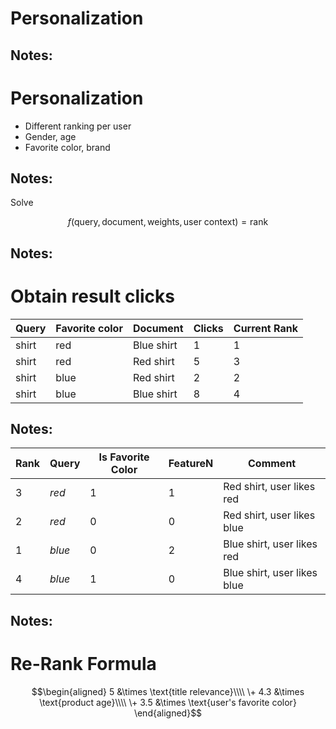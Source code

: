 # Personalization

Notes:
---

# Personalization

* Different ranking per user
* Gender, age
* Favorite color, brand

Notes:
---
Solve

$$f(\text{query}, \text{document}, \text{weights}, \text{user context}) = \text{rank}$$

Notes:
---

# Obtain result clicks

| Query | Favorite color | Document   | Clicks | Current Rank |
|-------|----------------|------------|--------|--------------|
| shirt | red            | Blue shirt | 1      | 1            |
| shirt | red            | Red shirt  | 5      | 3            |
| shirt | blue           | Red shirt  | 2      | 2            |
| shirt | blue           | Blue shirt | 8      | 4            |

Notes:
---

| Rank | Query  | Is Favorite Color | FeatureN | Comment                     |
|------|--------|-------------------|----------|-----------------------------|
| 3    | *red*  | 1                 | 1        | Red shirt, user likes red   |
| 2    | *red*  | 0                 | 0        | Red shirt, user likes blue  |
| 1    | *blue* | 0                 | 2        | Blue shirt, user likes red  |
| 4    | *blue* | 1                 | 0        | Blue shirt, user likes blue |

Notes:
---

# Re-Rank Formula

$$\begin{aligned}
5 &\times \text{title relevance}\\\\
\+ 4.3 &\times \text{product age}\\\\
\+ 3.5 &\times \text{user's favorite color}
\end{aligned}$$
